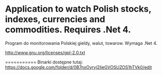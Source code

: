 Application to watch Polish stocks, indexes, currencies and commodities. Requires .Net 4.
===
Program do monitorowania Polskiej gieldy, walut, towarow. Wymaga .Net 4.


http://www.gnu.org/licenses/gpl-2.0.txt

===========
Binarki dostępne tutaj: https://docs.google.com/folder/d/0B7nxOyrvj2IieGVOSUZOS1hTVk0/edit
